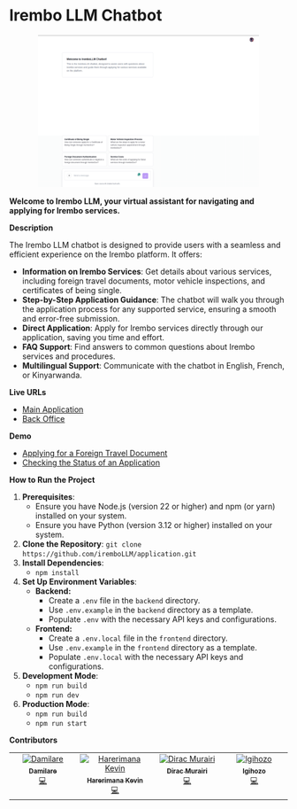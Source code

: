 # Irembo LLM Chatbot

<p align="center">
  <img src=".github/images/screenshot.png" alt="Irembo LLM Chatbot Screenshot" width="400">
</p>

**Welcome to Irembo LLM, your virtual assistant for navigating and applying for Irembo services.**

**Description**

The Irembo LLM chatbot is designed to provide users with a seamless and efficient experience on the Irembo platform. It offers:

- **Information on Irembo Services**: Get details about various services, including foreign travel documents, motor vehicle inspections, and certificates of being single.
- **Step-by-Step Application Guidance**: The chatbot will walk you through the application process for any supported service, ensuring a smooth and error-free submission.
- **Direct Application**: Apply for Irembo services directly through our application, saving you time and effort.
- **FAQ Support**: Find answers to common questions about Irembo services and procedures.
- **Multilingual Support**: Communicate with the chatbot in English, French, or Kinyarwanda.

**Live URLs**

- [Main Application](https://diracmurairi.me)
- [Back Office](https://irembo-backoffice.vercel.app/)

**Demo**

- [Applying for a Foreign Travel Document](https://www.loom.com/share/7488d4e8672e45b38a3416690859c122?sid=a118fa54-79ef-4f0d-9112-2b0093cf99c1)
- [Checking the Status of an Application](https://www.loom.com/share/428f9899044948758ef0e1e735925e1a?sid=483dc24d-316f-4bf6-9e30-e4f322da9fd8)

**How to Run the Project**

1. **Prerequisites**:
   - Ensure you have Node.js (version 22 or higher) and npm (or yarn) installed on your system.
   - Ensure you have Python (version 3.12 or higher) installed on your system.
2. **Clone the Repository**: `git clone https://github.com/iremboLLM/application.git`
3. **Install Dependencies**:
   - `npm install`
4. **Set Up Environment Variables**:
   - **Backend:**
     - Create a `.env` file in the `backend` directory.
     - Use `.env.example` in the `backend` directory as a template.
     - Populate `.env` with the necessary API keys and configurations.
   - **Frontend:**
     - Create a `.env.local` file in the `frontend` directory.
     - Use `.env.example` in the `frontend` directory as a template.
     - Populate `.env.local` with the necessary API keys and configurations.
5. **Development Mode**:
   - `npm run build`
   - `npm run dev`
6. **Production Mode**:
   - `npm run build`
   - `npm run start`

**Contributors**

<table>
  <tbody>
    <tr>
      <td align="center" valign="top" width="14.28%"><a href="https://github.com/DAMILARE1012"><img src="https://github.com/DAMILARE1012.png" width="100px;" alt="Damilare"/><br /><sub><b>Damilare</b></sub></a><br /><a href="https://github.com/iremboLLM/application/commits?author=DAMILARE1012" title="Code">💻</a></td>
      <td align="center" valign="top" width="14.28%"><a href="https://github.com/Degrandlac"><img src="https://github.com/Degrandlac.png" width="100px;" alt="Harerimana Kevin"/><br /><sub><b>Harerimana Kevin</b></sub></a><br /><a href="https://github.com/iremboLLM/application/commits?author=Degrandlac" title="Code">💻</a></td>
      <td align="center" valign="top" width="14.28%"><a href="https://github.com/Dirac156"><img src="https://github.com/dirac156.png" width="100px;" alt="Dirac Murairi"/><br /><sub><b>Dirac Murairi</b></sub></a><br /><a href="https://github.com/iremboLLM/application/commits?author=Dirac156" title="Code">💻</a></td>
      <td align="center" valign="top" width="14.28%"><a href="https://github.com/lgihozo"><img src="https://github.com/lgihozo.png" width="100px;" alt="lgihozo"/><br /><sub><b>lgihozo</b></sub></a><br /><a href="https://github.com/iremboLLM/application/commits?author=lgihozo" title="Code">💻</a></td>
    </tr>
  </tbody>
</table>
